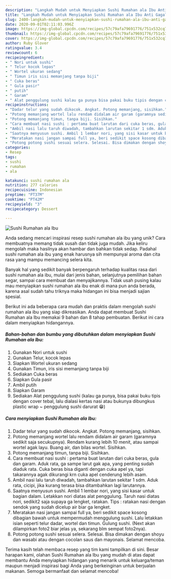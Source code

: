 ```yaml
---
description: "Langkah Mudah untuk Menyiapkan Sushi Rumahan ala Ibu Anti Gagal"
title: "Langkah Mudah untuk Menyiapkan Sushi Rumahan ala Ibu Anti Gagal"
slug: 2400-langkah-mudah-untuk-menyiapkan-sushi-rumahan-ala-ibu-anti-gagal
date: 2020-09-01T02:11:03.996Z
image: https://img-global.cpcdn.com/recipes/57c79afa79691776/751x532cq70/sushi-rumahan-ala-ibu-foto-resep-utama.jpg
thumbnail: https://img-global.cpcdn.com/recipes/57c79afa79691776/751x532cq70/sushi-rumahan-ala-ibu-foto-resep-utama.jpg
cover: https://img-global.cpcdn.com/recipes/57c79afa79691776/751x532cq70/sushi-rumahan-ala-ibu-foto-resep-utama.jpg
author: Ruby Glover
ratingvalue: 3.4
reviewcount: 6
recipeingredient:
- " Nori untuk sushi"
- " Telur kocok lepas"
- " Wortel ukuran sedang"
- " Timun iris sisi memanjang tanpa biji"
- " Cuka beras"
- " Gula pasir"
- " putih"
- " Garam"
- " Alat penggulung sushi kalau ga punya bisa pakai buku tipis dengan cover tebal lalu dialasi kertas nasi atau bukunya dibungkus plastic wrap  penggulung sushi darurat "
recipeinstructions:
- "Dadar telur yang sudah dikocok. Angkat. Potong memanjang, sisihkan."
- "Potong memanjang wortel lalu rendam didalam air garam (garamnya sedikit saja secukupnya). Rendam kurang lebih 10 menit, atau sampai wortel agak layu. Buang air, dan bilas wortel. Sisihkan."
- "Potong memanjang timun, tanpa biji. Sisihkan."
- "Cara membuat nasi sushi : pertama buat larutan dari cuka beras, gula dan garam. Aduk rata, ga sampe larut gak apa, yang penting sudah diaduk rata. Cuka beras bisa diganti dengan cuka apel ya, tapi takarannya agak dikurangi krn cuka apel cenderung lebih asam."
- "Ambil nasi lalu taruh diwadah, tambahkan larutan sekitar 1 sdm. Aduk rata, cicipi, jika kurang terasa bisa ditambahkan lagi larutannya."
- "Saatnya menyusun sushi. Ambil 1 lembar nori, yang sisi kasar untuk bagian dalam. Letakkan nori diatas alat penggulung. Taruh nasi diatas nori, sedikit2 saja supaya ga lengket, ratakan. Tips : ratakan nasi dengan sendok yang sudah dicelup air biar ga lengket."
- "Meratakan nasi jangan sampai full ya, beri sedikit space kosong dibagian bawah untuk mempermudah menggulung sushi. Lalu letakkan isian seperti telur dadar, wortel dan timun. Gulung sushi. (Next akan dilampirkan foto2 biar jelas ya, sekarang blm sempat foto2nya)."
- "Potong potong sushi sesuai selera. Selesai. Bisa dimakan dengan shoyu dan wasabi atau dengan cocolan saus dan mayonais. Selamat mencoba."
categories:
- Resep
tags:
- sushi
- rumahan
- ala

katakunci: sushi rumahan ala 
nutrition: 277 calories
recipecuisine: Indonesian
preptime: "PT37M"
cooktime: "PT42M"
recipeyield: "3"
recipecategory: Dessert

---
```



![Sushi Rumahan ala Ibu](https://img-global.cpcdn.com/recipes/57c79afa79691776/751x532cq70/sushi-rumahan-ala-ibu-foto-resep-utama.jpg)

Anda sedang mencari inspirasi resep sushi rumahan ala ibu yang unik? Cara membuatnya memang tidak susah dan tidak juga mudah. Jika keliru mengolah maka hasilnya akan hambar dan bahkan tidak sedap. Padahal sushi rumahan ala ibu yang enak harusnya sih mempunyai aroma dan cita rasa yang mampu memancing selera kita.

Banyak hal yang sedikit banyak berpengaruh terhadap kualitas rasa dari sushi rumahan ala ibu, mulai dari jenis bahan, selanjutnya pemilihan bahan segar, sampai cara membuat dan menyajikannya. Tidak usah pusing kalau mau menyiapkan sushi rumahan ala ibu enak di mana pun anda berada, karena asal sudah tahu triknya maka hidangan ini bisa menjadi sajian spesial.




Berikut ini ada beberapa cara mudah dan praktis dalam mengolah sushi rumahan ala ibu yang siap dikreasikan. Anda dapat membuat Sushi Rumahan ala Ibu memakai 9 bahan dan 8 tahap pembuatan. Berikut ini cara dalam menyiapkan hidangannya.

<!--inarticleads1-->

##### Bahan-bahan dan bumbu yang dibutuhkan dalam menyiapkan Sushi Rumahan ala Ibu:

1. Gunakan  Nori untuk sushi
1. Gunakan  Telur, kocok lepas
1. Siapkan  Wortel ukuran sedang
1. Gunakan  Timun, iris sisi memanjang tanpa biji
1. Sediakan  Cuka beras
1. Siapkan  Gula pasir
1. Ambil  putih
1. Siapkan  Garam
1. Sediakan  Alat penggulung sushi (kalau ga punya, bisa pakai buku tipis dengan cover tebal, lalu dialasi kertas nasi atau bukunya dibungkus plastic wrap ~ penggulung sushi darurat 😁)




<!--inarticleads2-->

##### Cara menyiapkan Sushi Rumahan ala Ibu:

1. Dadar telur yang sudah dikocok. Angkat. Potong memanjang, sisihkan.
1. Potong memanjang wortel lalu rendam didalam air garam (garamnya sedikit saja secukupnya). Rendam kurang lebih 10 menit, atau sampai wortel agak layu. Buang air, dan bilas wortel. Sisihkan.
1. Potong memanjang timun, tanpa biji. Sisihkan.
1. Cara membuat nasi sushi : pertama buat larutan dari cuka beras, gula dan garam. Aduk rata, ga sampe larut gak apa, yang penting sudah diaduk rata. Cuka beras bisa diganti dengan cuka apel ya, tapi takarannya agak dikurangi krn cuka apel cenderung lebih asam.
1. Ambil nasi lalu taruh diwadah, tambahkan larutan sekitar 1 sdm. Aduk rata, cicipi, jika kurang terasa bisa ditambahkan lagi larutannya.
1. Saatnya menyusun sushi. Ambil 1 lembar nori, yang sisi kasar untuk bagian dalam. Letakkan nori diatas alat penggulung. Taruh nasi diatas nori, sedikit2 saja supaya ga lengket, ratakan. Tips : ratakan nasi dengan sendok yang sudah dicelup air biar ga lengket.
1. Meratakan nasi jangan sampai full ya, beri sedikit space kosong dibagian bawah untuk mempermudah menggulung sushi. Lalu letakkan isian seperti telur dadar, wortel dan timun. Gulung sushi. (Next akan dilampirkan foto2 biar jelas ya, sekarang blm sempat foto2nya).
1. Potong potong sushi sesuai selera. Selesai. Bisa dimakan dengan shoyu dan wasabi atau dengan cocolan saus dan mayonais. Selamat mencoba.




Terima kasih telah membaca resep yang tim kami tampilkan di sini. Besar harapan kami, olahan Sushi Rumahan ala Ibu yang mudah di atas dapat membantu Anda menyiapkan hidangan yang menarik untuk keluarga/teman maupun menjadi inspirasi bagi Anda yang berkeinginan untuk berjualan makanan. Semoga bermanfaat dan selamat mencoba!
